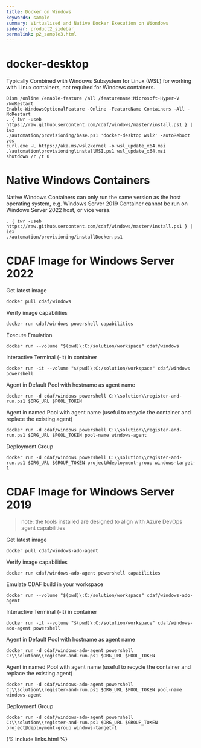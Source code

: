 ```yaml
---
title: Docker on Windows
keywords: sample
summary: Virtualised and Native Docker Execution on Wiondows
sidebar: product2_sidebar
permalink: p2_sample3.html
---
```


# docker-desktop

Typically Combined with Windows Subsystem for Linux (WSL) for working with Linux containers, not required for Windows containers.

```
Dism /online /enable-feature /all /featurename:Microsoft-Hyper-V /NoRestart
Enable-WindowsOptionalFeature -Online -FeatureName Containers -All -NoRestart
. { iwr -useb https://raw.githubusercontent.com/cdaf/windows/master/install.ps1 } | iex
./automation/provisioning/base.ps1 'docker-desktop wsl2' -autoReboot yes
curl.exe -L https://aka.ms/wsl2kernel -o wsl_update_x64.msi
.\automation\provisioning\installMSI.ps1 wsl_update_x64.msi
shutdown /r /t 0
```

# Native Windows Containers

Native Windows Containers can only run the same version as the host operating system, e.g. Windows Server 2019 Container cannot be run on Windows Server 2022 host, or vice versa.

    . { iwr -useb https://raw.githubusercontent.com/cdaf/windows/master/install.ps1 } | iex
    ./automation/provisioning/installDocker.ps1

# CDAF Image for Windows Server 2022

Get latest image

    docker pull cdaf/windows

Verify image capabilities

    docker run cdaf/windows powershell capabilities

Execute Emulation

    docker run --volume "$(pwd)\:C:/solution/workspace" cdaf/windows

Interactive Terminal (-it) in container

    docker run -it --volume "$(pwd)\:C:/solution/workspace" cdaf/windows powershell

Agent in Default Pool with hostname as agent name

    docker run -d cdaf/windows powershell C:\\solution\\register-and-run.ps1 $ORG_URL $POOL_TOKEN

Agent in named Pool with agent name (useful to recycle the container and replace the existing agent)

    docker run -d cdaf/windows powershell C:\\solution\\register-and-run.ps1 $ORG_URL $POOL_TOKEN pool-name windows-agent

Deployment Group

    docker run -d cdaf/windows powershell C:\\solution\\register-and-run.ps1 $ORG_URL $GROUP_TOKEN project@deployment-group windows-target-1

# CDAF Image for Windows Server 2019

> note: the tools installed are designed to align with Azure DevOps agent capabilities

Get latest image

    docker pull cdaf/windows-ado-agent

Verify image capabilities

    docker run cdaf/windows-ado-agent powershell capabilities

Emulate CDAF build in your workspace

    docker run --volume "$(pwd)\:C:/solution/workspace" cdaf/windows-ado-agent

Interactive Terminal (-it) in container

    docker run -it --volume "$(pwd)\:C:/solution/workspace" cdaf/windows-ado-agent powershell

Agent in Default Pool with hostname as agent name

    docker run -d cdaf/windows-ado-agent powershell C:\\solution\\register-and-run.ps1 $ORG_URL $POOL_TOKEN

Agent in named Pool with agent name (useful to recycle the container and replace the existing agent)

    docker run -d cdaf/windows-ado-agent powershell C:\\solution\\register-and-run.ps1 $ORG_URL $POOL_TOKEN pool-name windows-agent

Deployment Group

    docker run -d cdaf/windows-ado-agent powershell C:\\solution\\register-and-run.ps1 $ORG_URL $GROUP_TOKEN project@deployment-group windows-target-1

{% include links.html %}
